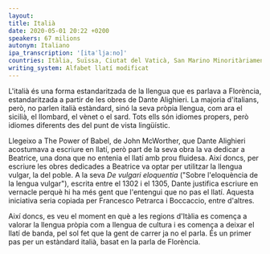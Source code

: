 ```yaml
---
layout:
title: Italià
date: 2020-05-01 20:22 +0200
speakers: 67 milions
autonym: Italiano
ipa_transcription: '[itaˈljaːno]'
countries: Itàlia, Suïssa, Ciutat del Vaticà, San Marino Minoritàriament a Eslovènia i Croàcia
writing_system: Alfabet llatí modificat
---
```


L'italià és una forma estandaritzada de la llengua que es parlava a Florència, estandaritzada a partir de les obres de Dante Alighieri. La majoria d'italians, però, no parlen italià estàndard, sinó la seva pròpia llengua, com ara el sicilià, el llombard, el vènet o el sard. Tots ells són idiomes propers, però idiomes diferents des del punt de vista lingüístic.

Llegeixo a The Power of Babel, de John McWorther, que Dante Alighieri acostumava a escriure en llatí, però part de la seva obra la va dedicar a Beatrice, una dona que no entenia el llatí amb prou fluidesa. Així doncs, per escriure les obres dedicades a Beatrice va optar per utilitzar la llengua vulgar, la del poble. A la seva *De vulgari eloquentia* ("Sobre l'eloquència de la lengua vulgar"), escrita entre el 1302 i el 1305, Dante justifica escriure en vernacle perquè hi ha més gent que l'entengui que no pas el llatí. Aquesta iniciativa seria copiada per Francesco Petrarca i Boccaccio, entre d'altres.

Així doncs, es veu el moment en què a les regions d'Itàlia es comença a valorar la llengua pròpia com a llengua de cultura i es comença a deixar el llatí de banda, pel sol fet que la gent de carrer ja no el parla. És un primer pas per un estàndard italià, basat en la parla de Florència.
